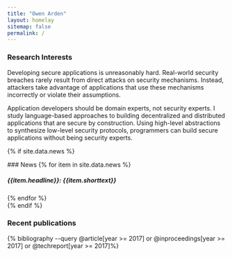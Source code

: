 ```yaml
---
title: "Owen Arden"
layout: homelay
sitemap: false
permalink: /
---
```

### Research Interests
<!--
#### Advancing Computer Security Foundations
#### Designing Secure Programming Abstractions
#### Building Secure Distributed and Decentralized Systems
-->

Developing secure applications is unreasonably hard. Real-world security breaches rarely result from direct attacks on security mechanisms. Instead, attackers take advantage of applications that use these mechanisms incorrectly or violate their assumptions.

Application developers should be domain experts, not security experts. I study language-based approaches to building decentralized and distributed applications that are secure by construction. Using high-level abstractions to synthesize low-level security protocols, programmers can build secure applications without being security experts.

{% if site.data.news %}
<div class="jumbotron">
### News
{% for item in site.data.news %}
<h5><b>{{item.headline}}</b>: {{item.shorttext}}</h5> 
{% endfor %}
</div>
{% endif %}

### Recent publications
{% bibliography --query @article[year >= 2017] or @inproceedings[year >= 2017] or @techreport[year >= 2017]%}

